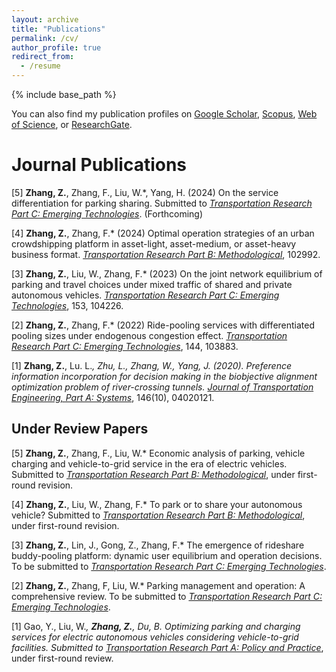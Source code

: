 ```yaml
---
layout: archive
title: "Publications"
permalink: /cv/
author_profile: true
redirect_from:
  - /resume
---
```

{% include base_path %}

You can also find my publication profiles on [Google Scholar](https://scholar.google.com/citations?user=5PQtFDIAAAAJ&hl=zh-CN&oi=ao), [Scopus](https://www-scopus-com.eproxy.lib.hku.hk/authid/detail.uri?authorId=57407113300), [Web of Science](https://www.webofscience.com/wos/author/record/LIC-6662-2024), or [ResearchGate](https://www.researchgate.net/profile/Zhuoye-Zhang).

Journal Publications
======
[5] **Zhang, Z.**, Zhang, F., Liu, W.*, Yang, H. (2024) On the service differentiation for parking sharing. Submitted
to *<u>Transportation Research Part C: Emerging Technologies</u>*. (Forthcoming)

[4] **Zhang, Z.**, Zhang, F.* (2024) Optimal operation strategies of an urban crowdshipping platform in
asset-light, asset-medium, or asset-heavy business format. *<u>Transportation Research Part B: Methodological</u>*,
102992.

[3] **Zhang, Z.**, Liu, W., Zhang, F.* (2023) On the joint network equilibrium of parking and travel
choices under mixed traffic of shared and private autonomous vehicles. *<u>Transportation Research Part
C: Emerging Technologies</u>*, 153, 104226.

[2] **Zhang, Z.**, Zhang, F.* (2022) Ride-pooling services with differentiated pooling sizes under endogenous
congestion effect. *<u>Transportation Research Part C: Emerging Technologies</u>*, 144, 103883.

[1] **Zhang, Z.**, Lu. L.*, Zhu, L., Zhang, W., Yang, J. (2020). Preference information incorporation for
decision making in the biobjective alignment optimization problem of river-crossing tunnels. <u>Journal
of Transportation Engineering, Part A: Systems</u>*, 146(10), 04020121.


Under Review Papers
------
[5] **Zhang, Z.**, Zhang, F., Liu, W.* Economic analysis of parking, vehicle charging and vehicle-to-grid
service in the era of electric vehicles. Submitted to *<u>Transportation Research Part B: Methodological</u>*,
under first-round revision.

[4] **Zhang, Z.**, Liu, W., Zhang, F.* To park or to share your autonomous vehicle? Submitted to *<u>Transportation
Research Part B: Methodological</u>*, under first-round revision.

[3] **Zhang, Z.**, Lin, J., Gong, Z., Zhang, F.* The emergence of rideshare buddy-pooling platform: dynamic user
equilibrium and operation decisions. To be submitted to *<u>Transportation Research Part C: Emerging
Technologies</u>*.

[2] **Zhang, Z.**, Zhang, F, Liu, W.* Parking management and operation: A comprehensive review. To be
submitted to *<u>Transportation Research Part C: Emerging Technologies</u>*.

[1] Gao, Y., Liu, W.*, **Zhang, Z.**, Du, B. Optimizing parking and charging services for electric autonomous
vehicles considering vehicle-to-grid facilities. Submitted to <u>Transportation Research Part A:
Policy and Practice</u>*, under first-round review.



